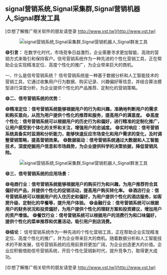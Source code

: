 ## **signal营销系统,Signal采集群,Signal营销机器人,Signal群发工具**

[😍想了解推广相关软件的朋友请登录 http://www.vst.tw](http://www.vst.tw)

 <center><img src="https://vst.tw/MP4/tuiguang/png/7.png" alt="signal营销系统,Signal采集群,Signal营销机器人,Signal群发工具"></center>

**😄引言：**
在数字化时代，市场竞争日益激烈，企业需要寻求更加智能、高效的营销方式来吸引和保持客户。信号营销系统作为一种先进的个性化营销工具，正在帮助企业实现精准定位、高度个性化的推广，为企业带来巨大的商机。

一、什么是信号营销系统？
信号营销系统是一种基于数据分析和人工智能技术的营销工具，它通过收集用户行为数据、购买记录、兴趣偏好等信息，并结合算法模型进行深度分析，为企业提供个性化的产品推荐、定制化的营销策略。

**😄二、信号营销系统的优势：**

**😄精准定位：信号营销系统能够根据用户的行为和兴趣，准确地判断用户的需求和购买意向，从而为用户提供个性化的推荐和服务，提高用户的满意度。**
**😄高度个性化：信号营销系统可以根据用户的历史行为和偏好，进行精准的定制化推广，让用户感受到个体化的关怀和关注，增强用户的忠诚度。**
**😄实时响应：信号营销系统具备实时监测和分析能力，能够快速反应市场变化和用户需求的变化，及时调整营销策略，提高营销效果。**
**😄数据驱动：信号营销系统通过大数据和人工智能技术，深度挖掘用户信息和市场趋势，为企业提供科学的决策依据，降低营销风险。**

 <center><img src="https://vst.tw/MP4/tuiguang/png/1.png" alt="signal营销系统,Signal采集群,Signal营销机器人,Signal群发工具"></center>

**😄三、信号营销系统的应用场景：**

**😄电商行业：信号营销系统能够根据用户的购买行为和兴趣，为用户推荐符合其偏好的产品，并提供个性化的促销活动，提高用户购买转化率。**
**😄酒店行业：信号营销系统可以根据用户的入住历史和偏好，为用户提供个性化的酒店服务，如客房升级、定制化的早餐等，提升用户体验。**
**😄金融行业：信号营销系统可以根据用户的财务状况和投资偏好，为用户提供个性化的理财方案和投资建议，增加用户的资产增值。**
**😄餐饮行业：信号营销系统可以根据用户的消费行为和口味偏好，提供个性化的菜单推荐和优惠活动，吸引用户到店消费。**

**😄结论：**
信号营销系统作为一种先进的个性化营销工具，正在帮助企业实现精准定位、高度个性化的推广，并为企业带来巨大的商机。随着数据分析和人工智能技术的不断发展，信号营销系统的应用前景将更加广阔，为企业创造更大的价值。企业应积极借助信号营销系统，开启个性化营销新时代，提升竞争力，取得更大成功。

[😍想了解推广相关软件的朋友请登录 http://www.vst.tw](http://www.vst.tw)



